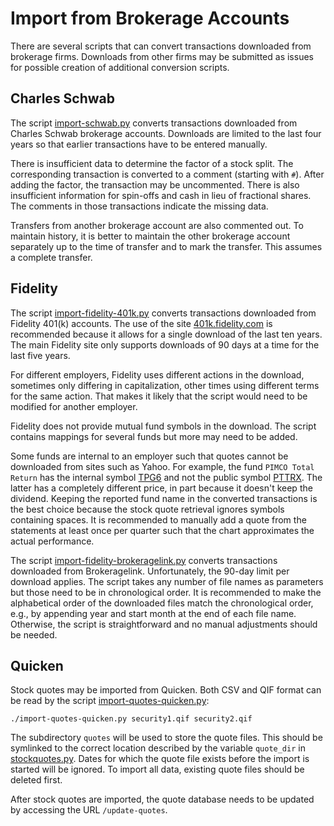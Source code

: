 Import from Brokerage Accounts
==============================

There are several scripts that can convert transactions downloaded from
brokerage firms.  Downloads from other firms may be submitted as issues for
possible creation of additional conversion scripts.


Charles Schwab
--------------

The script [import-schwab.py](./import-schwab.py) converts transactions
downloaded from Charles Schwab brokerage accounts.  Downloads are limited to the
last four years so that earlier transactions have to be entered manually.

There is insufficient data to determine the factor of a stock split.  The
corresponding transaction is converted to a comment (starting with `#`).  After
adding the factor, the transaction may be uncommented.  There is also
insufficient information for spin-offs and cash in lieu of fractional shares.
The comments in those transactions indicate the missing data.

Transfers from another brokerage account are also commented out.  To maintain
history, it is better to maintain the other brokerage account separately up to
the time of transfer and to mark the transfer.  This assumes a complete
transfer.


Fidelity
--------

The script [import-fidelity-401k.py](./import-fidelity-401k.py) converts
transactions downloaded from Fidelity 401(k) accounts.  The use of the site
[401k.fidelity.com](https://401k.fidelity.com/) is recommended because it
allows for a single download of the last ten years.  The main Fidelity site
only supports downloads of 90 days at a time for the last five years.

For different employers, Fidelity uses different actions in the download,
sometimes only differing in capitalization, other times using different terms
for the same action.  That makes it likely that the script would need to be
modified for another employer.

Fidelity does not provide mutual fund symbols in the download.  The script
contains mappings for several funds but more may need to be added.

Some funds are internal to an employer such that quotes cannot be downloaded
from sites such as Yahoo.  For example, the fund `PIMCO Total Return` has the
internal symbol
[TPG6](https://workplaceservices.fidelity.com/mybenefits/workplacefunds/summary/TPG6)
and not the public symbol [PTTRX](https://finance.yahoo.com/quote/PTTRX).  The
latter has a completely different price, in part because it doesn't keep the
dividend.  Keeping the reported fund name in the converted transactions is the
best choice because the stock quote retrieval ignores symbols containing
spaces.  It is recommended to manually add a quote from the statements at least
once per quarter such that the chart approximates the actual performance.

The script
[import-fidelity-brokeragelink.py](./import-fidelity-brokeragelink.py) converts
transactions downloaded from Brokeragelink.  Unfortunately, the 90-day limit
per download applies.  The script takes any number of file names as parameters
but those need to be in chronological order.  It is recommended to make the
alphabetical order of the downloaded files match the chronological order, e.g.,
by appending year and start month at the end of each file name.  Otherwise, the
script is straightforward and no manual adjustments should be needed.


Quicken
-------

Stock quotes may be imported from Quicken.  Both CSV and QIF format can be
read by the script [import-quotes-quicken.py](./import-quotes-quicken.py):

    ./import-quotes-quicken.py security1.qif security2.qif

The subdirectory `quotes` will be used to store the quote files.  This should
be symlinked to the correct location described by the variable `quote_dir` in
[stockquotes.py](../portfolioapi/stockquotes.py).  Dates for which the quote
file exists before the import is started will be ignored.  To import all data,
existing quote files should be deleted first.

After stock quotes are imported, the quote database needs to be updated by
accessing the URL `/update-quotes`.
